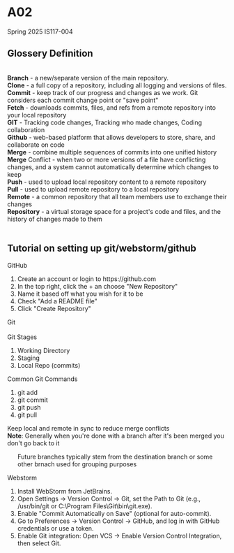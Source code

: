 # A02
Spring 2025 IS117-004


<h2>Glossery Definition</h2>
<br>
<b>Branch</b> - a new/separate version of the main repository.<br>
<b>Clone</b> - a full copy of a repository, including all logging and versions of files.<br>
<b>Commit</b> - keep track of our progress and changes as we work. Git considers each commit change point or "save point"<br>
<b>Fetch</b> - downloads commits, files, and refs from a remote repository into your local repository<br>
<b>GIT</b> - Tracking code changes, Tracking who made changes, Coding collaboration<br>
<b>Github</b> - web-based platform that allows developers to store, share, and collaborate on code<br>
<b>Merge</b> - combine multiple sequences of commits into one unified history<br>
<b>Merge</b> Conflict - when two or more versions of a file have conflicting changes, and a system cannot automatically determine which changes to keep<br>
<b>Push</b> - used to upload local repository content to a remote repository<br>
<b>Pull</b> - used to upload remote repository to a local repository<br>
<b>Remote</b> - a common repository that all team members use to exchange their changes<br>
<b>Repository</b> - a virtual storage space for a project's code and files, and the history of changes made to them<br>

<br>
<h2>Tutorial on setting up git/webstorm/github</h2>
GitHub<br>
<ol>
<li>Create an account or login to https://github.com<br></li>
<li>In the top right, click the + an choose "New Repository"<br></li>
<li>Name it based off what you wish for it to be<br></li>
  <li>Check "Add a README file"<br></li>
  <li>Click "Create Repository"<br></li>
</ol>

Git<br><br>
Git Stages
<ol>
<li>Working Directory</li>
<li>Staging</li>
<li>Local Repo (commits)</li>
</ol>
Common Git Commands
<ol>
  <li>git add</li>
  <li>git commit</li>
  <li>git push</li>
  <li>git pull</li>
</ol>
Keep local and remote in sync to reduce merge conflicts<br>
<strong>Note</strong>: Generally when you're done with a branch after it's been merged you  don't go back to it
<ol>Future branches typically stem from the destination branch or some other brnach used for grouping purposes</ol>

Webstorm<br>
<ol>
<li>Install WebStorm from JetBrains.</li>
<li>Open Settings → Version Control → Git, set the Path to Git (e.g., /usr/bin/git or C:\Program Files\Git\bin\git.exe).</li>
<li>Enable "Commit Automatically on Save" (optional for auto-commit).</li>
<li>Go to Preferences → Version Control → GitHub, and log in with GitHub credentials or use a token.</li>
<li>Enable Git integration: Open VCS → Enable Version Control Integration, then select Git.</li>
</ol>
